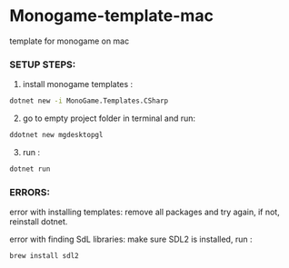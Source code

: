 # Monogame-template-mac
template for monogame on mac

### SETUP STEPS:

1) install monogame templates : 
```bash
dotnet new -i MonoGame.Templates.CSharp 
```
2) go to empty project folder in terminal and run:
```bash
ddotnet new mgdesktopgl
```
3) run :
```bash
dotnet run
```

### ERRORS: 
error with installing templates: remove all packages and try again, if not, reinstall dotnet.

error with finding SdL libraries: make sure SDL2 is installed, run :
```bash
brew install sdl2
```
